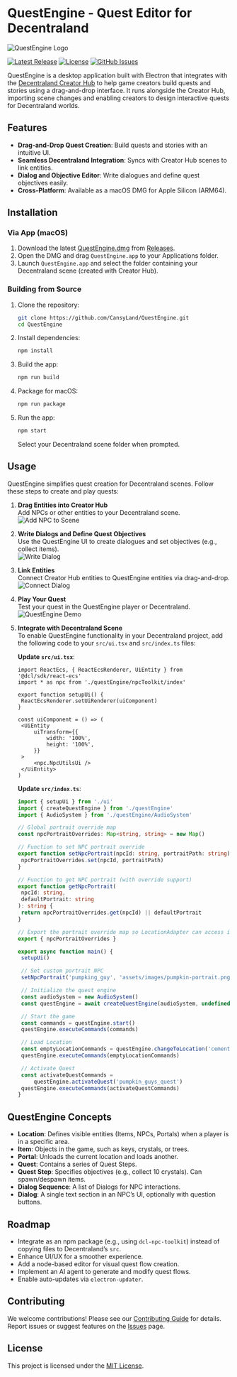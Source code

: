 # QuestEngine - Quest Editor for Decentraland

![QuestEngine Logo](docs/assets/QuestEngine_Logo.png)

[![Latest Release](https://img.shields.io/github/v/release/CansyLand/QuestEngine?color=orange)](https://github.com/CansyLand/QuestEngine/releases/latest)
[![License](https://img.shields.io/github/license/CansyLand/QuestEngine)](https://github.com/CansyLand/QuestEngine/blob/main/LICENSE)
[![GitHub Issues](https://img.shields.io/github/issues/CansyLand/QuestEngine)](https://github.com/CansyLand/QuestEngine/issues)

QuestEngine is a desktop application built with Electron that integrates with the [Decentraland Creator Hub](https://decentraland.org/create/) to help game creators build quests and stories using a drag-and-drop interface. It runs alongside the Creator Hub, importing scene changes and enabling creators to design interactive quests for Decentraland worlds.

## Features

- **Drag-and-Drop Quest Creation**: Build quests and stories with an intuitive UI.
- **Seamless Decentraland Integration**: Syncs with Creator Hub scenes to link entities.
- **Dialog and Objective Editor**: Write dialogues and define quest objectives easily.
- **Cross-Platform**: Available as a macOS DMG for Apple Silicon (ARM64).

## Installation

### Via App (macOS)

1. Download the latest [QuestEngine.dmg](https://github.com/CansyLand/QuestEngine/releases/latest) from [Releases](https://github.com/CansyLand/QuestEngine/releases/latest).
2. Open the DMG and drag `QuestEngine.app` to your Applications folder.
3. Launch `QuestEngine.app` and select the folder containing your Decentraland scene (created with Creator Hub).

### Building from Source

1. Clone the repository:
   ```bash
   git clone https://github.com/CansyLand/QuestEngine.git
   cd QuestEngine
   ```
2. Install dependencies:
   ```bash
   npm install
   ```
3. Build the app:
   ```bash
   npm run build
   ```
4. Package for macOS:
   ```bash
   npm run package
   ```
5. Run the app:
   ```bash
   npm start
   ```
   Select your Decentraland scene folder when prompted.

## Usage

QuestEngine simplifies quest creation for Decentraland scenes. Follow these steps to create and play quests:

1. **Drag Entities into Creator Hub**  
   Add NPCs or other entities to your Decentraland scene.  
   ![Add NPC to Scene](docs/assets/add-npc-to-scene.gif)

2. **Write Dialogs and Define Quest Objectives**  
   Use the QuestEngine UI to create dialogues and set objectives (e.g., collect items).  
   ![Write Dialog](docs/assets/write-dialog.gif)

3. **Link Entities**  
   Connect Creator Hub entities to QuestEngine entities via drag-and-drop.  
   ![Connect Dialog](docs/assets/connect-dialog.gif)

4. **Play Your Quest**  
   Test your quest in the QuestEngine player or Decentraland.  
   ![QuestEngine Demo](docs/assets/questEngine-demo.gif)

5. **Integrate with Decentraland Scene**  
   To enable QuestEngine functionality in your Decentraland project, add the following code to your `src/ui.tsx` and `src/index.ts` files:

   **Update `src/ui.tsx`**:

   ```tsx
   import ReactEcs, { ReactEcsRenderer, UiEntity } from '@dcl/sdk/react-ecs'
   import * as npc from './questEngine/npcToolkit/index'

   export function setupUi() {
   	ReactEcsRenderer.setUiRenderer(uiComponent)
   }

   const uiComponent = () => (
   	<UiEntity
   		uiTransform={{
   			width: '100%',
   			height: '100%',
   		}}
   	>
   		<npc.NpcUtilsUi />
   	</UiEntity>
   )
   ```

   **Update `src/index.ts`**:

   ```ts
   import { setupUi } from './ui'
   import { createQuestEngine } from './questEngine'
   import { AudioSystem } from './questEngine/AudioSystem'

   // Global portrait override map
   const npcPortraitOverrides: Map<string, string> = new Map()

   // Function to set NPC portrait override
   export function setNpcPortrait(npcId: string, portraitPath: string) {
   	npcPortraitOverrides.set(npcId, portraitPath)
   }

   // Function to get NPC portrait (with override support)
   export function getNpcPortrait(
   	npcId: string,
   	defaultPortrait: string
   ): string {
   	return npcPortraitOverrides.get(npcId) || defaultPortrait
   }

   // Export the portrait override map so LocationAdapter can access it
   export { npcPortraitOverrides }

   export async function main() {
   	setupUi()

   	// Set custom portrait NPC
   	setNpcPortrait('pumpking_guy', 'assets/images/pumpkin-portrait.png')

   	// Initialize the quest engine
   	const audioSystem = new AudioSystem()
   	const questEngine = await createQuestEngine(audioSystem, undefined, true) // debug mode enabled

   	// Start the game
   	const commands = questEngine.start()
   	questEngine.executeCommands(commands)

   	// Load Location
   	const emptyLocationCommands = questEngine.changeToLocation('cementery') // Es defined in QuestEditor App
   	questEngine.executeCommands(emptyLocationCommands)

   	// Activate Quest
   	const activateQuestCommands =
   		questEngine.activateQuest('pumpkin_guys_quest')
   	questEngine.executeCommands(activateQuestCommands)
   }
   ```

## QuestEngine Concepts

- **Location**: Defines visible entities (Items, NPCs, Portals) when a player is in a specific area.
- **Item**: Objects in the game, such as keys, crystals, or trees.
- **Portal**: Unloads the current location and loads another.
- **Quest**: Contains a series of Quest Steps.
- **Quest Step**: Specifies objectives (e.g., collect 10 crystals). Can spawn/despawn items.
- **Dialog Sequence**: A list of Dialogs for NPC interactions.
- **Dialog**: A single text section in an NPC’s UI, optionally with question buttons.

## Roadmap

- Integrate as an npm package (e.g., using `dcl-npc-toolkit`) instead of copying files to Decentraland’s `src`.
- Enhance UI/UX for a smoother experience.
- Add a node-based editor for visual quest flow creation.
- Implement an AI agent to generate and modify quest flows.
- Enable auto-updates via `electron-updater`.

## Contributing

We welcome contributions! Please see our [Contributing Guide](docs/CONTRIBUTING.md) for details. Report issues or suggest features on the [Issues](https://github.com/CansyLand/QuestEngine/issues) page.

## License

This project is licensed under the [MIT License](LICENSE).
